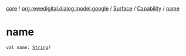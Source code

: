[core](../../../index.md) / [org.rewedigital.dialog.model.google](../../index.md) / [Surface](../index.md) / [Capability](index.md) / [name](./name.md)

# name

`val name: `[`String`](https://kotlinlang.org/api/latest/jvm/stdlib/kotlin/-string/index.html)`?`